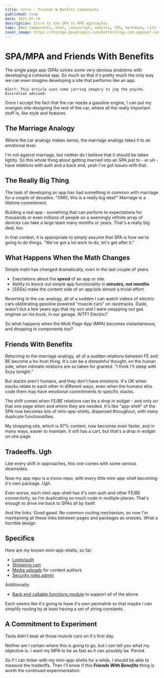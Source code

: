 ```yaml
---
title: Intro - Friends W Benfits Components
published: true
date: 2021-07-19
description: Intro to the SPA vs MPA approaches
tags: [Web Components, html, javascript, website, CMS, markdown, rich text]
cover_image: https://storage.googleapis.com/betterology-com.appspot.com/images/landscape/700/jonathan-borba-Azety72JJ54-unsplash.jpg
---
```


# SPA/MPA and Friends With Benefits

The single page app (SPA) solves some very obvious problems with developing a cohesive app. So much so that it's pretty much the only way we can even imagine developing a site that performs like an app.

`Alert: This article uses some jarring imagery to jog the psyche. Discretion advised.`

Once I accept the fact that the car needs a gasoline engine, I can put my energies into designing the rest of the car, where all the really important stuff is, like style and features.

## The Marriage Analogy

Where the car analogy makes sense, the marriage analogy takes it to an emotional level.

I'm not against marriage, but neither do I believe that it should be taken lightly. So this whole thing about getting married into an SPA just to - er uh - have relations with auth and a back end, yeah I've got issues with that.

## The Really Big Thing

The task of developing an app has had something in common with marriage for a couple of decades. "OMG, this is a really big deal!" Marriage is a lifetime commitment. 

Building a real app - something that can perform to expectations for thousands or even millions of people on a seemingly infinite array of devices can take a large team many months or years. That's a really big deal, too.

In that context, it is appropriate to simply assume that SPA is how we're going to do things. "We've got a lot work to do, let's get after it."

## What Happens When the Math Changes

Simple math has changed dramatically, even in the last couple of years.

- Exectations about the _**speed**_ of an app or site.
- Ability to knock out simple app functionality in _**minutes, not months**_
- [SSGs] make the content side of an app/site almost a trivial effort.

Reverting to the car analogy, all of a sudden I can watch videos of electric cars obliterating gasoline powered "muscle cars" on racetracks. Dude, wasn't but a few years ago that my son and I were swapping out gas engines on his truck, in our garage. WTF? Electric?

So what happens when the Multi Page App (MPA) becomes instantaneous, and dropping in components too?

## Friends With Benefits

Returning to the marriage analogy, all of a sudden relations between FE and BE become a ho-hum thing. It's can be a distasteful thought, on the human side, when intimate relations are so taken for granted. "I think I'll sleep with Suzy tonight."

But stacks aren't humans, and they don't have emotions. It's OK when stacks relate to each other in different ways, even when the humans who code them may have emotional commitments to specific stacks.

The shift comes when FE/BE relations can be a drop in widget - and only on that one page when and where they are needed. It's like "app-shell" of the SPA now becomes lots of mini-app-shells, dispersed throughout, with many duplicate functionalities.

My shopping site, which is 97% content, now becomes even faster, and in many ways, easier to maintain. It still has a cart, but that's a drop in widget on one page.

## Tradeoffs. Ugh

Like every shift in approaches, this one comes with some serious downsides.

Now my app repo is a mono-repo, with every little mini-app-shell becoming it's own package. Ugh.

Even worse, each mini-app-shell has it's own auth and other FE/BE connectivity, so I'm duplicating so much code in multiple places. That's enough to drive me back to SPAs all by itself.

And the links. Good gawd. No common routing mechanism, so now I'm maintaining all these links between pages and packages as onesies. What a horrible design.

## Specifics

Here are my known mini-app-shells, so far:

- [Login/auth](https://github.com/petecarapetyan/page-fb-rdx-auth)
- [Shopping cart](https://github.com/petecarapetyan/page-fb-rdx-cart)
- [Media uploads](https://github.com/petecarapetyan/page-fb-rdx-upload) for content authors
- [Security roles admin](https://github.com/petecarapetyan/page-fb-rdx-role-admin)

Additionally:

- [Back end callable functions module](https://github.com/petecarapetyan/functions-for-page-fb-rdx) to support all of the above

Each seems like it's going to have it's own permalink so that maybe I can simplify routing by at least having a set of string constants.

## A Commitment to Experiment

Tesla didn't beat all those muscle cars on it's first day.

Neither am I certain where this is going to go, but I can tell you what my objective is. I want my MPA to be as fast as it can possibly be. Period.

So if I can tinker with my mini-app-shells for a while, I should be able to measure the tradeoffs. Then I'll know if this _**Friends With Benefits**_ thing is worth the continued experimentation.
